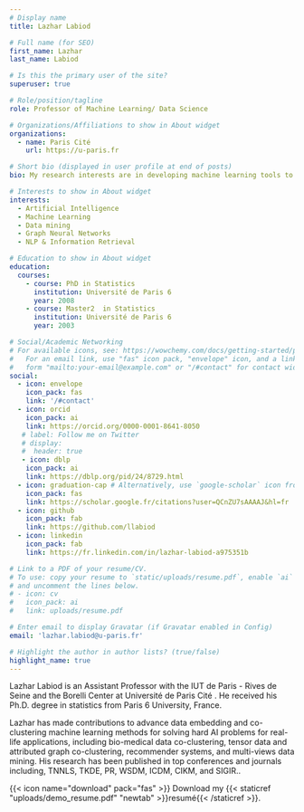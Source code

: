 ```yaml
---
# Display name
title: Lazhar Labiod

# Full name (for SEO)
first_name: Lazhar
last_name: Labiod

# Is this the primary user of the site?
superuser: true

# Role/position/tagline
role: Professor of Machine Learning/ Data Science

# Organizations/Affiliations to show in About widget
organizations:
  - name: Paris Cité 
    url: https://u-paris.fr

# Short bio (displayed in user profile at end of posts)
bio: My research interests are in developing machine learning tools to help scientists understand data.

# Interests to show in About widget
interests:
  - Artificial Intelligence
  - Machine Learning
  - Data mining
  - Graph Neural Networks
  - NLP & Information Retrieval

# Education to show in About widget
education:
  courses:
    - course: PhD in Statistics
      institution: Université de Paris 6
      year: 2008
    - course: Master2  in Statistics
      institution: Université de Paris 6
      year: 2003

# Social/Academic Networking
# For available icons, see: https://wowchemy.com/docs/getting-started/page-builder/#icons
#   For an email link, use "fas" icon pack, "envelope" icon, and a link in the
#   form "mailto:your-email@example.com" or "/#contact" for contact widget.
social:
  - icon: envelope
    icon_pack: fas
    link: '/#contact'
  - icon: orcid
    icon_pack: ai
    link: https://orcid.org/0000-0001-8641-8050
   # label: Follow me on Twitter
   # display:
   #  header: true
   - icon: dblp
    icon_pack: ai
    link: https://dblp.org/pid/24/8729.html
  - icon: graduation-cap # Alternatively, use `google-scholar` icon from `ai` icon pack
    icon_pack: fas
    link: https://scholar.google.fr/citations?user=QCnZU7sAAAAJ&hl=fr
  - icon: github
    icon_pack: fab
    link: https://github.com/llabiod
  - icon: linkedin
    icon_pack: fab
    link: https://fr.linkedin.com/in/lazhar-labiod-a975351b

# Link to a PDF of your resume/CV.
# To use: copy your resume to `static/uploads/resume.pdf`, enable `ai` icons in `params.yaml`,
# and uncomment the lines below.
# - icon: cv
#   icon_pack: ai
#   link: uploads/resume.pdf

# Enter email to display Gravatar (if Gravatar enabled in Config)
email: 'lazhar.labiod@u-paris.fr'

# Highlight the author in author lists? (true/false)
highlight_name: true
---
```


Lazhar Labiod is an Assistant Professor with the IUT de Paris - Rives de Seine and the Borelli Center at Université de Paris Cité . He received his Ph.D. degree in statistics from Paris 6 University, France.

Lazhar has made contributions to advance data embedding and co-clustering machine learning methods for solving hard AI problems for real-life applications, including bio-medical data co-clustering, tensor data and attributed graph co-clustering, recommender systems, and multi-views data mining. His research has been published in top conferences and journals including, TNNLS, TKDE, PR, WSDM, ICDM, CIKM, and SIGIR..

{{< icon name="download" pack="fas" >}} Download my {{< staticref "uploads/demo_resume.pdf" "newtab" >}}resumé{{< /staticref >}}.
